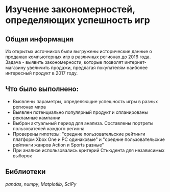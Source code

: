 # Изучение закономерностей, определяющих успешность игр

## Общая информация

Из открытых источников были выгружены исторические данные о продажах компьютерных игр в различных регионах до 2016 года. 
Задача - выявить закономерности, которые позволят интернет-магазину увеличить продажи, предлагая покупателям наиболее интересный продукт в 2017 году.

## Что было выполнено:

- Выявлены параметры, определяющие успешность игры в разных регионах мира 
- Выявлен потенциально популярный продукт и спланированы рекламные кампании
- Выбран актуальный период для анализа. Составлены портреты пользователей каждого региона 
- Проверены гипотезы: "средние пользовательские рейтинги платформ Xbox One и PC одинаковые" и "средние пользовательские рейтинги жанров Action и Sports разные" 
- При анализе использовались критерий Стьюдента для независимых выборок

## Библиотеки

*pandas*, *numpy*, *Matplotlib*, *SciPy*
